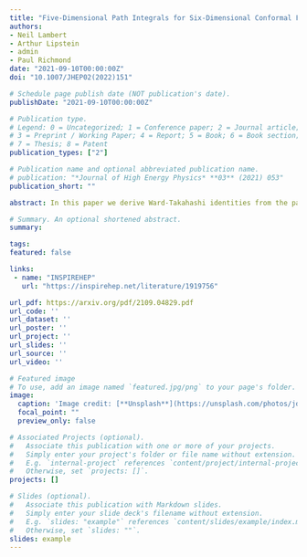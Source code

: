 ```yaml
---
title: "Five-Dimensional Path Integrals for Six-Dimensional Conformal Field Theories"
authors:
- Neil Lambert
- Arthur Lipstein
- admin
- Paul Richmond
date: "2021-09-10T00:00:00Z"
doi: "10.1007/JHEP02(2022)151"

# Schedule page publish date (NOT publication's date).
publishDate: "2021-09-10T00:00:00Z"

# Publication type.
# Legend: 0 = Uncategorized; 1 = Conference paper; 2 = Journal article;
# 3 = Preprint / Working Paper; 4 = Report; 5 = Book; 6 = Book section;
# 7 = Thesis; 8 = Patent
publication_types: ["2"]

# Publication name and optional abbreviated publication name.
# publication: "*Journal of High Energy Physics* **03** (2021) 053"
publication_short: ""

abstract: In this paper we derive Ward-Takahashi identities from the path integral of supersymmetric five-dimensional field theories with an $SU(1,3)$ spacetime symmetry in the presence of instantons. We explicitly show how $SU(1,3)$ is enhanced to $SU(1,3)\\times U(1)$ where the additional $U(1)$ acts non-perturbatively. Solutions to such Ward-Takahashi identities were previously obtained from correlators of six-dimensional Lorentzian conformal field theories but where the instanton number was replaced by the momentum along a null direction. Here we study the reverse procedure whereby we construct correlation functions out of towers of five-dimensional operators which satisfy the Ward-Takahashi identities of a six-dimensional conformal field theory. This paves the way to computing observables in six dimensions using five-dimensional path integral techniques. We also argue that, once the instanton sector is included into the path integral, the coupling of the five-dimensional Lagrangian must be quantised, leaving no free continuous parameters.

# Summary. An optional shortened abstract.
summary:

tags:
featured: false

links:
 - name: "INSPIREHEP"
   url: "https://inspirehep.net/literature/1919756"

url_pdf: https://arxiv.org/pdf/2109.04829.pdf
url_code: ''
url_dataset: ''
url_poster: ''
url_project: ''
url_slides: ''
url_source: ''
url_video: ''

# Featured image
# To use, add an image named `featured.jpg/png` to your page's folder. 
image:
  caption: 'Image credit: [**Unsplash**](https://unsplash.com/photos/jdD8gXaTZsc)'
  focal_point: ""
  preview_only: false

# Associated Projects (optional).
#   Associate this publication with one or more of your projects.
#   Simply enter your project's folder or file name without extension.
#   E.g. `internal-project` references `content/project/internal-project/index.md`.
#   Otherwise, set `projects: []`.
projects: []

# Slides (optional).
#   Associate this publication with Markdown slides.
#   Simply enter your slide deck's filename without extension.
#   E.g. `slides: "example"` references `content/slides/example/index.md`.
#   Otherwise, set `slides: ""`.
slides: example
---
```

